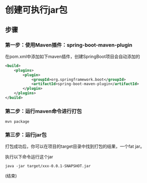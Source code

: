 # 创建可执行jar包
## 步骤
### 第一步：使用Maven插件：spring-boot-maven-plugin
在pom.xml中添加如下maven插件，创建SpringBoot项目会自动添加的
```xml
<build>
	<plugins>
		<plugin>
			<groupId>org.springframework.boot</groupId>
			<artifactId>spring-boot-maven-plugin</artifactId>
		</plugin>
	</plugins>
</build>
```
### 第二步：运行maven命令进行打包
```youtrack
mvn package
```
### 第三步：运行jar包
打包成功后，你可以在项目的target目录中找到打包的结果，一个fat jar。

执行以下命令运行这个jar
```youtrack
java -jar target/xxx-0.0.1-SNAPSHOT.jar
```
(结束)